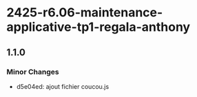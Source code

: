 # 2425-r6.06-maintenance-applicative-tp1-regala-anthony

## 1.1.0

### Minor Changes

- d5e04ed: ajout fichier coucou.js

